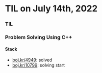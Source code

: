 # **TIL on July 14th, 2022**
### TIL

### Problem Solving Using C++
#### Stack
- [boj.kr/4949](../../../Problem%20Solving/boj/Stack/4949-07-14-2022.cpp): solved
- [boj.kr/10799](../../../Problem%20Solving/boj/Stack/10799-07-14-2022.cpp): solving start